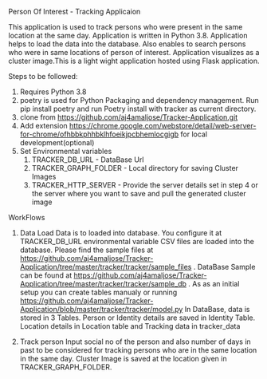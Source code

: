 Person Of Interest - Tracking Applicaion

This application is used to track persons who were present in the same location at the same day. Application is written in Python 3.8.
Application helps to load the data into the database. Also enables to search persons who were in same locations of person of interest.
Application visualizes as a cluster image.This is a light wight application hosted using Flask application.

Steps to be followed:
 1. Requires Python 3.8
 2. poetry is used for Python Packaging and dependency management. Run pip install poetry and run Poetry install with tracker as current directory.
 3. clone from https://github.com/aj4amaljose/Tracker-Application.git
 4. Add extension https://chrome.google.com/webstore/detail/web-server-for-chrome/ofhbbkphhbklhfoeikjpcbhemlocgigb  for local development(optional)
 5. Set Environmental variables 
    1. TRACKER_DB_URL - DataBase Url
    2. TRACKER_GRAPH_FOLDER - Local directory for saving Cluster Images
    3. TRACKER_HTTP_SERVER - Provide the server details set in step 4 or the server where you want to save and pull the generated cluster image

WorkFlows

1. Data Load
   Data is to loaded into database. You configure it at TRACKER_DB_URL environmental variable
   CSV files are loaded into the database. Please find the sample files at https://github.com/aj4amaljose/Tracker-Application/tree/master/tracker/tracker/sample_files .
   DataBase Sample can be found at https://github.com/aj4amaljose/Tracker-Application/tree/master/tracker/tracker/sample_db .
   As as an initial setup you can create tables manualy or running https://github.com/aj4amaljose/Tracker-Application/blob/master/tracker/tracker/model.py
   In DataBase, data is stored in 3 Tables. Person or Identity details are saved in Identity Table. Location details in Location table and Tracking data in tracker_data
   
2. Track person
   Input social no of the person and also number of days in past to be considered for tracking persons who are in the same location in the same day.
   Cluster Image is saved at the location given in TRACKER_GRAPH_FOLDER.

